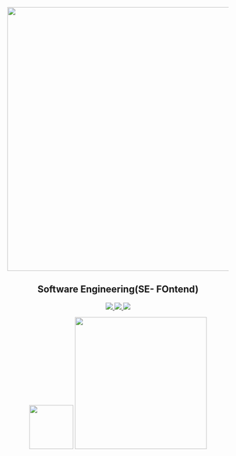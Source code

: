 <p align="center">
  <img src="https://your-image-link.com/banner.png" width="600"/>
</p>

<h2 align="center">Software Engineering(SE- FOntend)</h2>
<p align="center">
  <a href="www.linkedin.com/in/tong-phuc-khiem-de180092">
    <img src="https://img.shields.io/badge/LinkedIn-blue?style=for-the-badge&logo=linkedin" />
  </a>
  <a href="mailto:khiemtong2004@gmail.com">
    <img src="https://img.shields.io/badge/Gmail-red?style=for-the-badge&logo=gmail" />
  </a>
  <a href="https://github.com/xbicat204">
    <img src="https://img.shields.io/badge/GitHub-black?style=for-the-badge&logo=github" />
  </a>
</p>
<p align="center">
  <img src="https://images.credly.com/images/70d71df5-f3dc-4380-9b9d-f22513a70417/CCNAITN__1_.png" width="100"/>
  <img src="https://s3.amazonaws.com/coursera_assets/meta_images/generated/CERTIFICATE_LANDING_PAGE/CERTIFICATE_LANDING_PAGE~UQJKBG67HQBB/CERTIFICATE_LANDING_PAGE~UQJKBG67HQBB.jpeg" width="300"/>
</p>

